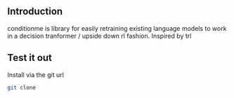 ## Introduction
conditionme is library for easily retraining existing language models to work in a decision tranformer / upside down rl fashion.
Inspired by trl

## Test it out
Install via the git url
```bash
git clone 
```

